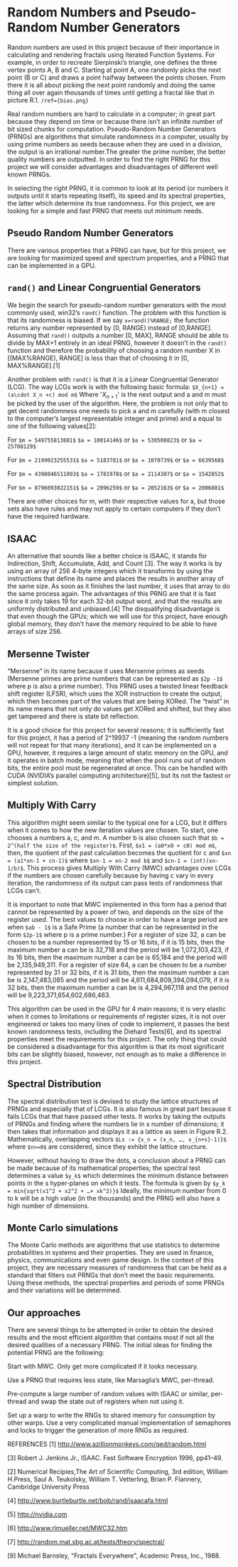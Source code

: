# Random Numbers and Pseudo-Random Number Generators
Random numbers are used in this project because of their importance in calculating and rendering fractals using Iterated Function Systems. For example, in order to recreate Sierpinski’s triangle, one defines the three vertex points A, B and C. Starting at point A, one randomly picks the next point (B or C) and draws a point halfway between the points chosen. From there it is all about picking the next point randomly and doing the same thing all over again thousands of times until getting a fractal like that in picture R.1.
`/ref={bias.png}`

Real random numbers are hard to calculate in a computer; in great part because they depend on time or because there isn’t an infinite number of bit sized chunks for computation. Pseudo-Random Number Generators (PRNGs) are algorithms that simulate randomness in a computer, usually by using prime numbers as seeds because when they are used in a division, the output is an irrational number.The greater the prime number, the better quality numbers are outputted. In order to find the right PRNG for this project we will consider advantages and disadvantages of different well known PRNGs.

In selecting the right PRNG, it is common to look at its period (or numbers it outputs until it starts repeating itself), its speed and its spectral properties, the latter which determine its true randomness. For this project, we are looking for a simple and fast PRNG that meets out minimum needs.

##  Pseudo Random Number Generators
There are various properties that a PRNG can have, but for this project, we are looking for maximized speed and spectrum properties, and a PRNG that can be implemented in a GPU.

## `rand()` and Linear Congruential Generators
We begin the search for pseudo-random number generators with the most commonly used, win32’s `rand()` function. The problem with this function is that its randomness is biased. 
If we say `x=rand()%RANGE;` the function returns any number represented by [0, RANGE) instead of [0,RANGE]. Assuming that `rand()` outputs a number [0, MAX], RANGE should be able to divide by MAX+1 entirely in an ideal PRNG, however it doesn’t in the `rand()` function and therefore the probability of choosing a random number X in [(MAX%RANGE), RANGE] is less than that of choosing it in [0, MAX%RANGE].[1]

Another problem with `rand()` is that it is a Linear Congruential Generator (LCG).
The way LCGs work is with the following basic formula:
`$X_{n+1} = (a\cdot X_n +c) mod m$`
Where '$X_{n+1}$' is the next output and a and m must be picked by the user of the algorithm. Here, the problem is not only that to get decent randomness one needs to pick a and m carefully (with m closest to the computer’s largest representable integer and prime) and a equal to one of the following values[2]:

 For `$m = 549755813881$`	`$a = 10014146$` or `$a = 530508823$` or `$a = 25708129$`

 For `$m = 2199023255531$`	`$a = 5183781$` or `$a = 1070739$` or `$a = 6639568$`

 For `$m = 4398046511093$`	`$a = 1781978$` or `$a = 2114307$` or `$a = 1542852$`

 For `$m = 8796093022151$`	`$a = 2096259$` or `$a = 2052163$` or `$a = 2006881$`

There are other choices for m, with their respective values for a, but those sets also have rules and may not apply to certain computers if they don’t have the required hardware.

## ISAAC
An alternative that sounds like a better choice is ISAAC, it stands for Indirection, Shift, Accumulate, Add, and Count [3]. The way it works is by using an array of 256 4-byte integers which it transforms by using the instructions that define its name and places the results in another array of the same size. As soon as it finishes the last number, it uses that array to do the same process again. The advantages of this PRNG are that it is fast since it only takes 19 for each 32-bit output word, and that the results are uniformly distributed and unbiased.[4] The disqualifying disadvantage is that even though the GPUs; which we will use for this project, have enough global memory, they don’t have the memory required to be able to have arrays of size 256.

## Mersenne Twister
“Mersenne” in its name because it uses Mersenne primes as seeds (Mersenne primes are prime numbers that can be represented as `$2p -1$` where p is also a prime number). This PRNG uses a twisted linear feedback shift register (LFSR), which uses the XOR instruction to create the output, which then becomes part of the values that are being XORed. The “twist” in its name means that not only do values get XORed and shifted, but they also get tampered and there is state bit reflection.

It is a good choice for this project for several reasons; it is sufficiently fast for this project, it has a period of 2^19937 -1 (meaning the random numbers will not repeat for that many iterations), and it can be implemented on a GPU, however, it requires a large amount of static memory on the GPU, and it operates in batch mode, meaning that when the pool runs out of random bits, the entire pool must be regenerated at once. This can be handled with CUDA (NVIDIA’s parallel computing architecture)[5], but its not the fastest or simplest solution.

## Multiply With Carry
This algorithm might seem similar to the typical one for a LCG, but it differs when it comes to how the new iteration values are chosen. To start, one chooses a numbers a, c, and m. A number b is also chosen such that `$b = 2^(half the size of the register)$`. First, `$x1 = (a0*x0 + c0) mod m$`, then, the quotient of the past calculation becomes the quotient for c and `$xn = (a1*xn-1 + cn-1)$` where `$xn-1 = xn-2 mod b$` and `$cn-1 = (int)(xn-1/b)$`. This process gives Multiply With Carry (MWC) advantages over LCGs if the numbers are chosen carefully because by having c vary in every iteration, the randomness of its output can pass tests of randomness that LCGs can’t. 

It is important to note that MWC implemented in this form has a period that cannot be represented by a power of two, and depends on the size of the register used. The best values to choose in order to have a large period are when `$ab - 1$` is a Safe Prime (a number that can be represented in the form `$2p-1$` where p is a prime number.) For a register of size 32, a can be chosen to be a number represented by 15 or 16 bits, if it is 15 bits, then the maximum number a can be is 32,718 and the period will be 1,072,103,423, if its 16 bits, then the maximum number a can be is 65,184 and the period will be 2,135,949,311. For a register of size 64, a can be chosen to be a number represented by 31 or 32 bits, if it is 31 bits, then the maximum number a can be is 2,147,483,085 and the period will be 4,611,684,809,394,094,079, if it is 32 bits, then the maximum number a can be is 4,294,967,118 and the period will be 9,223,371,654,602,686,463.

This algorithm can be used in the GPU for 4 main reasons; it is very elastic when it comes to limitations or requirements of register sizes, it is not over engineered or takes too many lines of code to implement, it passes the best known randomness tests, including the Diehard Tests[6], and its spectral properties meet the requirements for this project. The only thing that could be considered a disadvantage for this algorithm is that its most significant bits can be slightly biased, however, not enough as to make a difference in this project.

## Spectral Distribution
The spectral distribution test is devised to study the lattice structures of PRNGs and especially that of LCGs. It is also famous in great part because it fails LCGs that that have passed other tests.
It works by taking the outputs of PRNGs and finding where the numbers lie in s number of dimensions; it then takes that information and displays it as a lattice as seen in Figure R.2. Mathematically, overlapping vectors  `$Ls := {x_n = (x_n, …, x_{n+s}-1)}$` where `$n>=0$` are considered, since they exhibit the lattice structure.

However, without having to draw the dots, a conclusion about a PRNG can be made because of its mathematical properties; the spectral test determines a value `$y_k$` which determines the minimum distance between points in the s hyper-planes on which it tests.
The formula is given by `$y_k = min{sqrt(x1^2 + x2^2 + …+ xk^2)}$` 
Ideally, the minimum number from 0 to k will be a high value (in the thousands) and the PRNG will also have a high number of dimensions.

## Monte Carlo simulations
The Monte Carlo methods are algorithms that use statistics to determine probabilities in systems and their properties. They are used in finance, physics, communications and even game design. In the context of this project, they are necessary measures of randomness that can be held as a standard that filters out PRNGs that don’t meet the basic requirements. Using these methods, the spectral properties and periods of some PRNGs and their variations will be determined.

## Our approaches
There are several things to be attempted in order to obtain the desired results and the most efficient algorithm that contains most if not all the desired qualities of a necessary PRNG.
The initial ideas for finding the potential PRNG are the following:

Start with MWC. Only get more complicated if it looks necessary.

Use a PRNG that requires less state, like Marsaglia’s MWC, per-thread.

Pre-compute a large number of random values with ISAAC or similar, per-thread and swap the state out of registers when not using it.

Set up a warp to write the RNGs to shared memory for consumption by other warps. Use a very complicated manual implementation of semaphores and locks to trigger the generation of more RNGs as required.

REFERENCES
[1] http://www.azillionmonkeys.com/qed/random.html

[3] Robert J. Jenkins Jr., ISAAC. Fast Software Encryption 1996, pp41–49.

[2] Numerical Recipies,The Art of Scientific Computing, 3rd edition, William H.Press, Saul A. Teukolsky, William T. Vetterling, Brian P. Flannery, Cambridge University Press

[4] http://www.burtleburtle.net/bob/rand/isaacafa.html

[5] http://nvidia.com

[6] http://www.rlmueller.net/MWC32.htm

[7] http://random.mat.sbg.ac.at/tests/theory/spectral/

[9] Michael Barnsley, "Fractals Everywhere", Academic Press, Inc., 1988.

